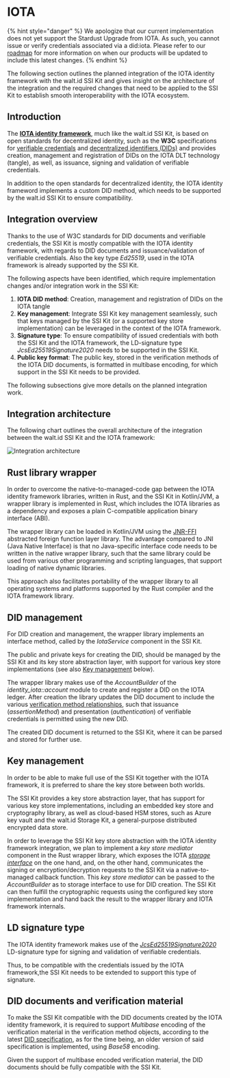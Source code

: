# IOTA

{% hint style="danger" %}
We apologize that our current implementation does not yet support the Stardust Upgrade from IOTA. As such, you cannot issue or verify credentials associated via a did:iota. Please refer to our [roadmap](https://walt-id.notion.site/fcde1687baab42378b3047d4a22eeaca?v=1140dd17c17b4726a70cc1465d20866d) for more information on when our products will be updated to include this latest changes.
{% endhint %}

The following section outlines the planned integration of the IOTA identity framework with the walt.id SSI Kit and gives insight on the architecture of the integration and the required changes that need to be applied to the SSI Kit to establish smooth interoperability with the IOTA ecosystem.

## Introduction

The [**IOTA identity framework**](https://wiki.iota.org/identity.rs/introduction), much like the walt.id SSI Kit, is based on open standards for decentralized identity, such as the **W3C** specifications for [verifiable credentials](https://www.w3.org/TR/vc-data-model/) and [decentralized identifiers (DIDs)](https://www.w3.org/TR/did-core/) and provides creation, management and registration of DIDs on the IOTA DLT technology (tangle), as well, as issuance, signing and validation of verifiable credentials.

In addition to the open standards for decentralized identity, the IOTA identity frameword implements a custom DID method, which needs to be supported by the walt.id SSI Kit to ensure compatibility.

## Integration overview

Thanks to the use of W3C standards for DID documents and verifiable credentials, the SSI Kit is mostly compatible with the IOTA identity framework, with regards to DID documents and issuance/validation of verifiable credentials. Also the key type _Ed25519_, used in the IOTA framework is already supported by the SSI Kit.

The following aspects have been identified, which require implementation changes and/or integration work in the SSI Kit:

1. **IOTA DID method**: Creation, management and registration of DIDs on the IOTA tangle
2. **Key management**: Integrate SSI Kit key management seamlessly, such that keys managed by the SSI Kit (or a supported key store implementation) can be leveraged in the context of the IOTA framework.
3. **Signature type**: To ensure compatibility of issued credentials with both the SSI Kit and the IOTA framework, the LD-signature type _JcsEd25519Signature2020_ needs to be supported in the SSI Kit.
4. **Public key format**: The public key, stored in the verification methods of the IOTA DID documents, is formatted in multibase encoding, for which support in the SSI Kit needs to be provided.

The following subsections give more details on the planned integration work.

## Integration architecture

The following chart outlines the overall architecture of the integration between the walt.id SSI Kit and the IOTA framework:

![Integration architecture](integration-architecture.png)

## Rust library wrapper

In order to overcome the native-to-managed-code gap between the IOTA identity framework libraries, written in Rust, and the SSI Kit in Kotlin/JVM, a wrapper library is implemented in Rust, which includes the IOTA libraries as a dependency and exposes a plain C-compatible application binary interface (ABI).

The wrapper library can be loaded in Kotlin/JVM using the [JNR-FFI](https://github.com/jnr/jnr-ffi) abstracted foreign function layer library. The advantage compared to JNI (Java Native Interface) is that no Java-specific interface code needs to be written in the native wrapper library, such that the same library could be used from various other programming and scripting languages, that support loading of native dynamic libraries.

This approach also facilitates portability of the wrapper library to all operating systems and platforms supported by the Rust compiler and the IOTA framework library.

## DID management

For DID creation and management, the wrapper library implements an interface method, called by the _IotaService_ component in the SSI Kit.

The public and private keys for creating the DID, should be managed by the SSI Kit and its key store abstraction layer, with support for various key store implementations (see also [Key management](./#key-management) below).

The wrapper library makes use of the _AccountBuilder_ of the _identity\_iota::account_ module to create and register a DID on the IOTA ledger. After creation the library updates the DID document to include the various [verification method relationships](https://www.w3.org/TR/did-core/#verification-relationships), such that issuance (_assertionMethod_) and presentation (_authentication_) of verifiable credentials is permitted using the new DID.

The created DID document is returned to the SSI Kit, where it can be parsed and stored for further use.

## Key management

In order to be able to make full use of the SSI Kit together with the IOTA framework, it is preferred to share the key store between both worlds.

The SSI Kit provides a key store abstraction layer, that has support for various key store implementations, including an embedded key store and cryptography library, as well as cloud-based HSM stores, such as Azure key vault and the walt.id Storage Kit, a general-purpose distributed encrypted data store.

In order to leverage the SSI Kit key store abstraction with the IOTA identity framework integration, we plan to implement a _key store mediator_ component in the Rust wrapper library, which exposes the IOTA [_storage interface_](https://wiki.iota.org/identity.rs/concepts/advanced/storage\_interface) on the one hand, and, on the other hand, communicates the signing or encryption/decryption requests to the SSI Kit via a native-to-managed callback function. This _key store mediator_ can be passed to the _AccountBuilder_ as to storage interface to use for DID creation. The SSI Kit can then fulfill the cryptographic requests using the configured key store implementation and hand back the result to the wrapper library and IOTA framework internals.

## LD signature type

The IOTA identity framework makes use of the [_JcsEd25519Signature2020_](https://identity.foundation/JcsEd25519Signature2020/) LD-signature type for signing and validation of verifiable credentials.

Thus, to be compatible with the credentials issued by the IOTA framework,the SSI Kit needs to be extended to support this type of signature.

## DID documents and verification material

To make the SSI Kit compatible with the DID documents created by the IOTA identity framework, it is required to support _Multibase_ encoding of the verification material in the verification method objects, according to the latest [DID specification](https://www.w3.org/TR/did-core/#verification-material), as for the time being, an older version of said specification is implemented, using _Base58_ encoding.

Given the support of multibase encoded verification material, the DID documents should be fully compatible with the SSI Kit.
